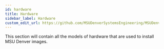 ```yaml
---
id: hardware
title: Hardware
sidebar_label: Hardware
custom_edit_url: https://github.com/MSUDenverSystemsEngineering/MSUDenverSystemsEngineering.github.io/edit/source/docs/hardware.md
---
```


This section will contain all the models of hardware that are used to install MSU Denver images.
